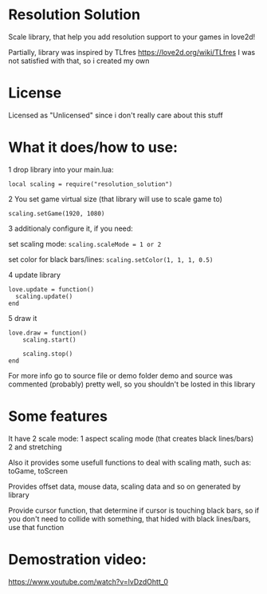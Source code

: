 # Resolution Solution
Scale library, that help you add resolution support to your games in love2d!

Partially, library was inspired by TLfres https://love2d.org/wiki/TLfres
I was not satisfied with that, so i created my own

# License

Licensed as "Unlicensed" since i don't really care about this stuff

# What it does/how to use:

1 drop library into your main.lua:

``` local scaling = require("resolution_solution") ```

2 You set game virtual size (that library will use to scale game to)

``` scaling.setGame(1920, 1080) ```

3 additionaly configure it, if you need:

set scaling mode:
``` scaling.scaleMode = 1 or 2 ```

set color for black bars/lines:
``` scaling.setColor(1, 1, 1, 0.5) ```

4 update library
 ```
love.update = function()
   scaling.update()
end
``` 
5 draw it
```
love.draw = function()
    scaling.start()
    
    scaling.stop()
end
```

For more info go to source file or demo folder
demo and source was commented (probably) pretty well, so you shouldn't be losted in this library

# Some features
It have 2 scale mode:
1 aspect scaling mode (that creates black lines/bars)
2 and stretching

Also it provides some usefull functions to deal with scaling math, such as:
toGame, toScreen

Provides offset data, mouse data, scaling data and so on generated by library

Provide cursor function, that determine if cursor is touching black bars, so if you don't need to collide with something, that hided with black lines/bars, use that function

# Demostration video:
https://www.youtube.com/watch?v=lvDzdOhtt_0
